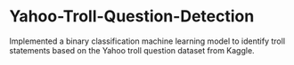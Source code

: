 # Yahoo-Troll-Question-Detection
Implemented a binary classification machine learning model to identify troll statements based on the Yahoo troll question dataset from Kaggle.
